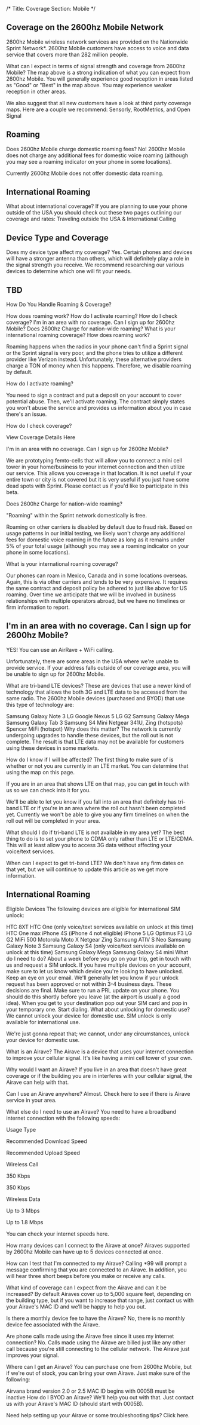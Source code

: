 /*
Title: Coverage
Section: Mobile
*/

## Coverage on the 2600hz Mobile Network

2600hz Mobile wireless network services are provided on the Nationwide Sprint Network*. 2600hz Mobile customers have access to voice and data service that covers more than 282 million people.

What can I expect in terms of signal strength and coverage from 2600hz Mobile? 
The map above is a strong indication of what you can expect from 2600hz Mobile. You will generally experience good reception in areas listed as "Good" or "Best" in the map above. You may experience weaker reception in other areas.

We also suggest that all new customers have a look at third party coverage maps. Here are a couple we recommend: Sensorly, RootMetrics, and Open Signal




## Roaming

Does 2600hz Mobile charge domestic roaming fees? 
No! 2600hz Mobile does not charge any additional fees for domestic voice roaming (although you may see a roaming indicator on your phone in some locations).

Currently 2600hz Mobile does not offer domestic data roaming.


## International Roaming

What about international coverage? If you are planning to use your phone outside of the USA you should check out these two pages outlining our coverage and rates: Traveling outside the USA & International Calling


## Device Type and Coverage

Does my device type affect my coverage? Yes. Certain phones and devices will have a stronger antenna than others, which will definitely play a role in the signal strength you receive. We recommend researching our various devices to determine which one will fit your needs.


## TBD


How Do You Handle Roaming & Coverage?

How does roaming work?
How do I activate roaming?
How do I check coverage?
I'm in an area with no coverage. Can I sign up for 2600hz Mobile?
Does 2600hz Charge for nation-wide roaming?
What is your international roaming coverage?
How does roaming work?

Roaming happens when the radios in your phone can't find a Sprint signal or the Sprint signal is very poor, and the phone tries to utilize a different provider like Verizon instead. Unfortunately, these alternative providers charge a TON of money when this happens. Therefore, we disable roaming by default.

How do I activate roaming?

You need to sign a contract and put a deposit on your account to cover potential abuse. Then, we'll activate roaming. The contract simply states you won't abuse the service and provides us information about you in case there's an issue.

How do I check coverage?

View Coverage Details Here

I'm in an area with no coverage. Can I sign up for 2600hz Mobile?

We are prototyping femto-cells that will allow you to connect a mini cell tower in your home/business to your internet connection and then utilize our service. This allows you coverage in that location. It is not useful if your entire town or city is not covered but it is very useful if you just have some dead spots with Sprint. Please contact us if you'd like to participate in this beta.

Does 2600hz Charge for nation-wide roaming?

"Roaming" within the Sprint network domestically is free.

Roaming on other carriers is disabled by default due to fraud risk. Based on usage patterns in our initial testing, we likely won't charge any additional fees for domestic voice roaming in the future as long as it remains under 5% of your total usage (although you may see a roaming indicator on your phone in some locations).

What is your international roaming coverage?

Our phones can roam in Mexico, Canada and in some locations overseas. Again, this is via other carriers and tends to be very expensive. It requires the same contract and deposit policy be adhered to just like above for US roaming. Over time we anticipate that we will be involved in business relationships with multiple operators abroad, but we have no timelines or firm information to report.


## I'm in an area with no coverage. Can I sign up for 2600hz Mobile? 
YES! You can use an AirRave + WiFi calling.

Unfortunately, there are some areas in the USA where we're unable to provide service. If your address falls outside of our coverage area, you will be unable to sign up for 2600hz Mobile.





What are tri-band LTE devices?
These are devices that use a newer kind of technology that allows the both 3G and LTE data to be accessed from the same radio. The 2600hz Mobile devices (purchased and BYOD) that use this type of technology are:

Samsung Galaxy Note 3
LG Google Nexus 5
LG G2
Samsung Galaxy Mega
Samsung Galaxy Tab 3
Samsung S4 Mini
Netgear 341U, Zing (hotspots)
Spencer MiFi (hotspot)
Why does this matter?
The network is currently undergoing upgrades to handle these devices, but the roll out is not complete. The result is that LTE data may not be available for customers using these devices in some markets.

How do I know if I will be affected?
The first thing to make sure of is whether or not you are currently in an LTE market. You can determine that using the map on this page.

If you are in an area that shows LTE on that map, you can get in touch with us so we can check into it for you.

We'll be able to let you know if you fall into an area that definitely has tri-band LTE or if you're in an area where the roll out hasn't been completed yet. Currently we won't be able to give you any firm timelines on when the roll out will be completed in your area.

What should I do if tri-band LTE is not available in my area yet?
The best thing to do is to set your phone to CDMA only rather than LTE or LTE/CDMA. This will at least allow you to access 3G data without affecting your voice/text services.

When can I expect to get tri-band LTE?
We don't have any firm dates on that yet, but we will continue to update this article as we get more information.






## International Roaming

Eligible Devices
The following devices are eligible for international SIM unlock:

HTC 8XT
HTC One (only voice/text services available on unlock at this time)
HTC One max
iPhone 4S (iPhone 4 not eligible)
iPhone 5
LG Optimus F3
LG G2
MiFi 500
Motorola Moto X
Netgear Zing
Samsung ATIV S Neo
Samsung Galaxy Note 3
Samsung Galaxy S4 (only voice/text services available on unlock at this time)
Samsung Galaxy Mega
Samsung Galaxy S4 mini
What do I need to do?
About a week before you go on your trip, get in touch with us and request a SIM unlock. If you have multiple devices on your account, make sure to let us know which device you're looking to have unlocked.
Keep an eye on your email. We'll generally let you know if your unlock request has been approved or not within 3-4 business days. These decisions are final.
Make sure to run a PRL update on your phone. You should do this shortly before you leave (at the airport is usually a good idea).
When you get to your destination pop out your SIM card and pop in your temporary one.
Start dialing.
What about unlocking for domestic use?
We cannot unlock your device for domestic use. SIM unlock is only available for international use.

We're just gonna repeat that; we cannot, under any circumstances, unlock your device for domestic use.






What is an Airave?
The Airave is a device that uses your internet connection to improve your cellular signal. It's like having a mini cell tower of your own.


Why would I want an Airave?
If you live in an area that doesn't have great coverage or if the building you are in interferes with your cellular signal, the Airave can help with that.

Can I use an Airave anywhere?
Almost. Check here to see if there is Airave service in your area.

What else do I need to use an Airave?
You need to have a broadband internet connection with the following speeds:

Usage Type

Recommended Download Speed

Recommended Upload Speed

Wireless Call

350 Kbps

350 Kbps

Wireless Data

Up to 3 Mbps

Up to 1.8 Mbps

You can check your internet speeds here.

How many devices can I connect to the Airave at once?
Airaves supported by 2600hz Mobile can have up to 5 devices connected at once.

How can I test that I'm connected to my Airave?
Calling *99 will prompt a message confirming that you are connected to an Airave. In addition, you will hear three short beeps before you make or receive any calls.

What kind of coverage can I expect from the Airave and can it be increased?
By default Airaves cover up to 5,000 square feet, depending on the building type, but if you want to increase that range, just contact us with your Airave's MAC ID and we’ll be happy to help you out.

Is there a monthly device fee to have the Airave?
No, there is no monthly device fee associated with the Airave.

Are phone calls made using the Airave free since it uses my internet connection?
No. Calls made using the Airave are billed just like any other call because you're still connecting to the cellular network. The Airave just improves your signal.

Where can I get an Airave?
You can purchase one from 2600hz Mobile, but if we're out of stock, you can bring your own Airave. Just make sure of the following:

Airvana brand
version 2.0 or 2.5
MAC ID begins with 0005B
must be inactive
How do I BYOD an Airave?
We'll help you out with that. Just contact us with your Airave's MAC ID (should start with 0005B).

Need help setting up your Airave or some troubleshooting tips? Click here.







